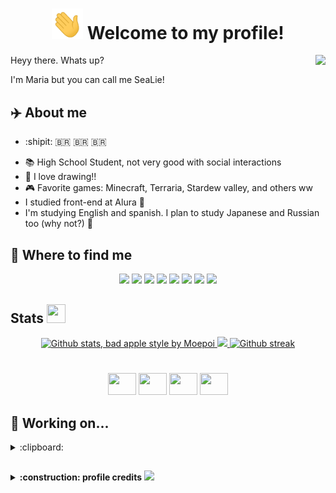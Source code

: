 <h1 align="center"> <img src="https://raw.githubusercontent.com/ABSphreak/ABSphreak/master/gifs/Hi.gif" width="50px"> Welcome to my profile! </h1>

<img align="right" src="https://images-wixmp-ed30a86b8c4ca887773594c2.wixmp.com/f/48770ec0-4a22-40b0-be3e-05112972d3ca/d7ud2ku-7aef6d8b-891c-4b5e-a31a-c74936e858d5.gif?token=eyJ0eXAiOiJKV1QiLCJhbGciOiJIUzI1NiJ9.eyJzdWIiOiJ1cm46YXBwOjdlMGQxODg5ODIyNjQzNzNhNWYwZDQxNWVhMGQyNmUwIiwiaXNzIjoidXJuOmFwcDo3ZTBkMTg4OTgyMjY0MzczYTVmMGQ0MTVlYTBkMjZlMCIsIm9iaiI6W1t7InBhdGgiOiJcL2ZcLzQ4NzcwZWMwLTRhMjItNDBiMC1iZTNlLTA1MTEyOTcyZDNjYVwvZDd1ZDJrdS03YWVmNmQ4Yi04OTFjLTRiNWUtYTMxYS1jNzQ5MzZlODU4ZDUuZ2lmIn1dXSwiYXVkIjpbInVybjpzZXJ2aWNlOmZpbGUuZG93bmxvYWQiXX0.rpQBybLGMFKq9eUHPJ5qFqtuFPQeGpFHQ0fRT3UxQB4">

Heyy there. Whats up?

I'm Maria but you can call me SeaLie!

:airplane: About me 
------
* :shipit: :brazil:	:brazil:	:brazil:
<!--* :bookmark:	15 Yo   
  :birthday:	21 / ago-->
* :books:	High School Student, not very good with social interactions
* :art:	I love drawing!!
* :video_game: Favorite games: Minecraft, Terraria, Stardew valley, and others ww
*	I studied front-end at Alura :ghost:
* I'm studying English and spanish. I plan to study Japanese and Russian too (why not?) :page_with_curl:

:compass: Where to find me 
------

<!--   📝 Email: 
      Maria.casagrande.costa@escola.pr.gov.br -->

<section align="center">
<a href="mailto:maria.casagrande.costa@escola.pr.gov.br" target="_blank">
   <img width="77em" src="https://img.shields.io/badge/Gmail-D14836?style=for-the-badge&logo=gmail&logoColor=white"></a>
<a href="https://cursos.alura.com.br/user/maria-casagrande-costa" target="_blank">
   <img width="60em" src="https://img.shields.io/badge/alura-1F4061?style=for-the-badge&logo=alura&logoColor=white"></a>
<!--<a href="https://github.com/MariaClaraC" target="_blank">
<img width="85em" src="https://img.shields.io/badge/github-21262c?style=for-the-badge&logo=github&logoColor=white" target="_blank"></a>-->
<a href="https://www.youtube.com/channel/UCZR-10ydDCyg0SL-cmOxgGQ" target="_blank">
   <img width="90em" src="https://img.shields.io/badge/YouTube-FF0000?style=for-the-badge&logo=youtube&logoColor=white" target="_blank"></a>
<a href="https://twitter.com/KKey_yo" target="_blank">
   <img width="90em" src="https://img.shields.io/badge/twitter-00acee?style=for-the-badge&logo=twitter&logoColor=white" target="_blank"></a>
<a href="https://www.instagram.com/kkey_yo/" target="_blank">
   <img width="107em" src="https://img.shields.io/badge/-Instagram-%23E4405F?style=for-the-badge&logo=instagram&logoColor=white" target="_blank"></a> 
<a href="https://steamcommunity.com/id/KKyooishi" target="_blank">
   <img width="77em" src="https://img.shields.io/badge/steam-1b2838?style=for-the-badge&logo=steam&logoColor=white" target="_blank"></a>
<a href="https://br.pinterest.com/Urghwt/_saved/">
   <img width="99em" src="https://img.shields.io/badge/pinterest-E60023?style=for-the-badge&logo=pinterest&logoColor=white"></a>
<a href="https://www.planetminecraft.com/member/kkeyyos" target="_blank">
   <img width="130em" src="https://img.shields.io/badge/planetminecraft-00acee?style=for-the-badge&logo=planetminecraft&logoColor=white" target="_blank"></a>
</section>  

Stats <img src="https://cultofthepartyparrot.com/parrots/hd/laptop_parrot.gif" width="30" height="30"/>
------
<section align="center">
  <a href="https://github.com/MariaClaraC">
  <img height="150em" alt="Github stats, bad apple style by Moepoi" src="https://bad-apple-github-readme.vercel.app/api?show_bg=1&username=MariaClaraC&show_icons=true">
  <img height="150em" src="https://github-readme-stats.vercel.app/api/top-langs/?username=MariaClaraC&theme=default_repocard&layout=compact">
  <img height="200em" alt="Github streak" src="http://github-readme-streak-stats.herokuapp.com?user=MariaClaraC&theme=onedark_duo&hide_border=true&dates=DBDADA&currStreakLabel=FFFEFE&stroke=333333F9&ring=5094F0&fire=5094F0&sideNums=D5E5FA&sideLabels=FFFEFE&currStreakNum=D5E5FAF9">
  </a>
</section>

#
<section align="center">
  <img  height="35" width="45" src="https://cdn.jsdelivr.net/gh/devicons/devicon/icons/html5/html5-original.svg" />
  <img  height="35" width="45" src="https://cdn.jsdelivr.net/gh/devicons/devicon/icons/css3/css3-original.svg" />
  <img  height="35" width="45" src="https://cdn.jsdelivr.net/gh/devicons/devicon/icons/bootstrap/bootstrap-original.svg"/>
  <img  height="35" width="45" src="https://cdn.jsdelivr.net/gh/devicons/devicon/icons/javascript/javascript-original.svg" />
</section>

 :seedling:  Working on...
------
<details> 
  <summary> :clipboard:</summary>
<section class="repositorio">
<a href="https://github.com/MariaClaraC/edutech-PR">
  <img height="120em" align="center" src="https://github-readme-stats.vercel.app/api/pin/?username=MariaClaraC&repo=edutech-pr&theme=default_repocard"/>
</a>
</details>
<!-- <a href="https://github.com/anuraghazra/convoychat">
  <img align="center" src="https://github-readme-stats.vercel.app/api/pin/?username=anuraghazra&repo=convoychat" />
</a> -->
</section>

  ##
<details> 
   <summary><b> :construction: profile credits</b> <img src="https://media.giphy.com/media/VgCDAzcKvsR6OM0uWg/giphy.gif" width="50"></summary> 
  <div> 
     
   - [Moepoi](https://github.com/moepoi) for the bad apple github stat!
   - [Top Langs!](https://github.com/anuraghazra/github-readme-stats) by [Anurag Hazra](https://github.com/anuraghazra)!
   - [GitHub Streak](http://github-readme-streak-stats.herokuapp.com/demo/) by [DenverCoder1](https://github.com/DenverCoder1)!
   - [Badges for GitHub](https://dev.to/envoy_/150-badges-for-github-pnk) by [Vedant Chainani](https://github.com/Envoy-VC)!
   - [Emoji Sheet](https://github.com/ikatyang/emoji-cheat-sheet) by [ikatyang](https://github.com/ikatyang)!
   - [Devicon](https://devicon.dev/)!
   - [Anchor Pixel](https://www.deviantart.com/alpha-sai/art/Anchor-Pixel-474261582) by [Alpha-sai](https://www.deviantart.com/alpha-sai)!
  </div> 
</details>
